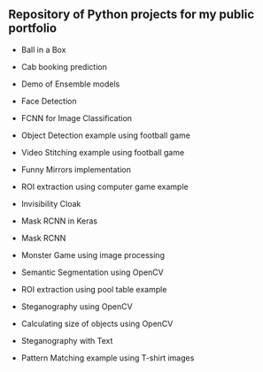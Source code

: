## Repository of Python projects for my public portfolio

- Ball in a Box

- Cab booking prediction

- Demo of Ensemble models

- Face Detection

- FCNN for Image Classification

- Object Detection example using football game

- Video Stitching example using football game

- Funny Mirrors implementation

- ROI extraction using computer game example

- Invisibility Cloak

- Mask RCNN in Keras

- Mask RCNN

- Monster Game using image processing

- Semantic Segmentation using OpenCV

- ROI extraction using pool table example

- Steganography using OpenCV

- Calculating size of objects using OpenCV

- Steganography with Text

- Pattern Matching example using T-shirt images
